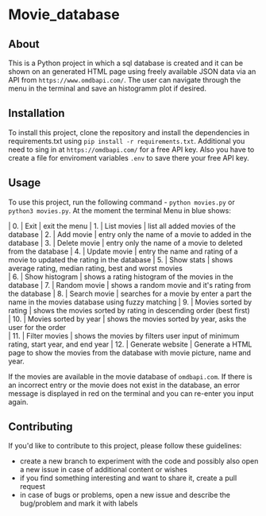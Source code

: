 # Movie_database
## About 

This is a Python project in which a sql database is created and it can be shown on an generated HTML page using freely available JSON data via an API from `https://www.omdbapi.com/`. The user can navigate through the menu in the terminal and save an histogramm plot if desired. 

## Installation

To install this project, clone the repository and install the dependencies in requirements.txt using `pip install -r requirements.txt`.
Additional you need to sing in at `https://omdbapi.com/` for a free API key.
Also you have to create a file for enviroment variables `.env` to save there your free API key.

## Usage

To use this project, run the following command - `python movies.py` or `python3 movies.py`. 
At the moment the terminal Menu in blue shows: 

| 0. |    Exit                    | exit the menu
| 1. |    List movies             | list all added movies of the database
| 2. |    Add movie               | entry only the name of a movie to added in the database 
| 3. |    Delete movie            | entry only the name of a movie to deleted from the database
| 4. |    Update movie            | entry the name and rating of a movie to updated the rating in the database
| 5. |    Show stats              | shows average rating, median rating, best and worst movies  
| 6. |    Show histogram          | shows a rating histogram of the movies in the database
| 7. |    Random movie            | shows a random movie and it's rating from the database
| 8. |    Search movie            | searches for a movie by enter a part the name in the movies database using fuzzy matching
| 9. |    Movies sorted by rating | shows the movies sorted by rating in descending order (best first)         
| 10. |   Movies sorted by year   | shows the movies sorted by year, asks the user for the order        
| 11. |   Filter movies           | shows the movies by filters user input of minimum rating, start year, and end year
| 12. |   Generate website        | Generate a HTML page to show the movies from the database with movie picture, name and year.    

If the movies are available in the movie database of `omdbapi.com`. 
If there is an incorrect entry or the movie does not exist in the database, an error message is displayed in red on the terminal and you can re-enter you input again.

## Contributing

If you'd like to contribute to this project, please follow these guidelines:
-   create a new branch to experiment with the code and possibly also open a new issue in case of additional content or wishes
-   if you find something interesting and want to share it, create a pull request
-   in case of bugs or problems, open a new issue and describe the bug/problem and mark it with labels

